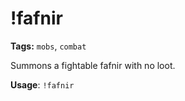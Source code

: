 # !fafnir

**Tags:** `mobs`, `combat`

Summons a fightable fafnir with no loot.

**Usage**: `!fafnir`
